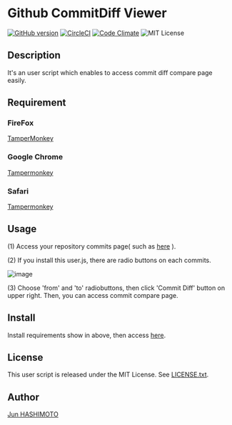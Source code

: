 Github CommitDiff Viewer
====

[![GitHub version](https://badge.fury.io/gh/manji602%2Fgithub-commitdiff-viewer.svg)](https://badge.fury.io/gh/manji602%2Fgithub-commitdiff-viewer)
[![CircleCI](https://circleci.com/gh/manji602/github-commitdiff-viewer.svg?style=shield)](https://circleci.com/gh/manji602/github-commitdiff-viewer)
[![Code Climate](https://codeclimate.com/github/manji602/github-commitdiff-viewer/badges/gpa.svg)](https://codeclimate.com/github/manji602/github-commitdiff-viewer/maintainability)
![MIT License](http://img.shields.io/badge/license-MIT-blue.svg?style=flat)

## Description

It's an user script which enables to access commit diff compare page easily.

## Requirement

### FireFox

[TamperMonkey](https://tampermonkey.net/?browser=firefox)

### Google Chrome

[Tampermonkey](https://tampermonkey.net/?browser=chrome)

### Safari

[Tampermonkey](https://tampermonkey.net/?browser=safari)

## Usage

(1) Access your repository commits page( such as [here](https://github.com/manji602/github_commitdiff_viewer/commits/master) ).

(2) If you install this user.js, there are radio buttons on each commits.

![image](https://user-images.githubusercontent.com/531477/34368156-09bcf250-eaf5-11e7-93a0-ac807664615e.png)

(3) Choose 'from' and 'to' radiobuttons, then click 'Commit Diff' button on upper right.
Then, you can access commit compare page.

## Install

Install requirements show in above, then access [here](https://github.com/manji602/github-commitdiff-viewer/raw/1.1.0/github.commitdiff.user.js).

## License

This user script is released under the MIT License. See [LICENSE.txt](https://github.com/manji602/github_commit_viewer/raw/master/LICENSE.txt).

## Author

[Jun HASHIMOTO](https://github.com/manji602)
